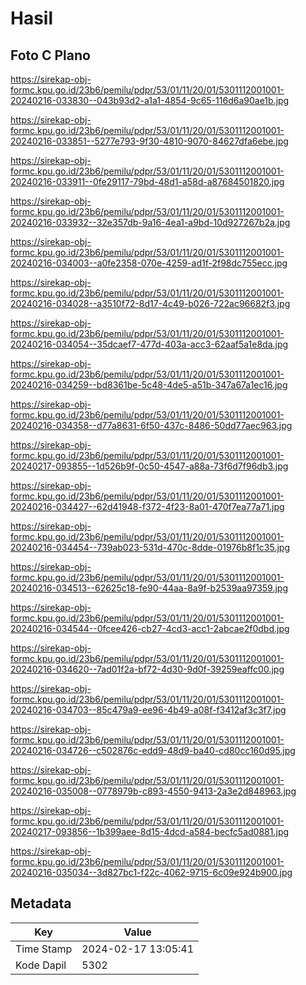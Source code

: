 # Hasil

## Foto C Plano

https://sirekap-obj-formc.kpu.go.id/23b6/pemilu/pdpr/53/01/11/20/01/5301112001001-20240216-033830--043b93d2-a1a1-4854-9c65-116d6a90ae1b.jpg

https://sirekap-obj-formc.kpu.go.id/23b6/pemilu/pdpr/53/01/11/20/01/5301112001001-20240216-033851--5277e793-9f30-4810-9070-84627dfa6ebe.jpg

https://sirekap-obj-formc.kpu.go.id/23b6/pemilu/pdpr/53/01/11/20/01/5301112001001-20240216-033911--0fe29117-79bd-48d1-a58d-a87684501820.jpg

https://sirekap-obj-formc.kpu.go.id/23b6/pemilu/pdpr/53/01/11/20/01/5301112001001-20240216-033932--32e357db-9a16-4ea1-a9bd-10d927267b2a.jpg

https://sirekap-obj-formc.kpu.go.id/23b6/pemilu/pdpr/53/01/11/20/01/5301112001001-20240216-034003--a0fe2358-070e-4259-ad1f-2f98dc755ecc.jpg

https://sirekap-obj-formc.kpu.go.id/23b6/pemilu/pdpr/53/01/11/20/01/5301112001001-20240216-034028--a3510f72-8d17-4c49-b026-722ac96682f3.jpg

https://sirekap-obj-formc.kpu.go.id/23b6/pemilu/pdpr/53/01/11/20/01/5301112001001-20240216-034054--35dcaef7-477d-403a-acc3-62aaf5a1e8da.jpg

https://sirekap-obj-formc.kpu.go.id/23b6/pemilu/pdpr/53/01/11/20/01/5301112001001-20240216-034259--bd8361be-5c48-4de5-a51b-347a67a1ec16.jpg

https://sirekap-obj-formc.kpu.go.id/23b6/pemilu/pdpr/53/01/11/20/01/5301112001001-20240216-034358--d77a8631-6f50-437c-8486-50dd77aec963.jpg

https://sirekap-obj-formc.kpu.go.id/23b6/pemilu/pdpr/53/01/11/20/01/5301112001001-20240217-093855--1d526b9f-0c50-4547-a88a-73f6d7f96db3.jpg

https://sirekap-obj-formc.kpu.go.id/23b6/pemilu/pdpr/53/01/11/20/01/5301112001001-20240216-034427--62d41948-f372-4f23-8a01-470f7ea77a71.jpg

https://sirekap-obj-formc.kpu.go.id/23b6/pemilu/pdpr/53/01/11/20/01/5301112001001-20240216-034454--739ab023-531d-470c-8dde-01976b8f1c35.jpg

https://sirekap-obj-formc.kpu.go.id/23b6/pemilu/pdpr/53/01/11/20/01/5301112001001-20240216-034513--62625c18-fe90-44aa-8a9f-b2539aa97359.jpg

https://sirekap-obj-formc.kpu.go.id/23b6/pemilu/pdpr/53/01/11/20/01/5301112001001-20240216-034544--0fcee426-cb27-4cd3-acc1-2abcae2f0dbd.jpg

https://sirekap-obj-formc.kpu.go.id/23b6/pemilu/pdpr/53/01/11/20/01/5301112001001-20240216-034620--7ad01f2a-bf72-4d30-9d0f-39259eaffc00.jpg

https://sirekap-obj-formc.kpu.go.id/23b6/pemilu/pdpr/53/01/11/20/01/5301112001001-20240216-034703--85c479a9-ee96-4b49-a08f-f3412af3c3f7.jpg

https://sirekap-obj-formc.kpu.go.id/23b6/pemilu/pdpr/53/01/11/20/01/5301112001001-20240216-034726--c502876c-edd9-48d9-ba40-cd80cc160d95.jpg

https://sirekap-obj-formc.kpu.go.id/23b6/pemilu/pdpr/53/01/11/20/01/5301112001001-20240216-035008--0778979b-c893-4550-9413-2a3e2d848963.jpg

https://sirekap-obj-formc.kpu.go.id/23b6/pemilu/pdpr/53/01/11/20/01/5301112001001-20240217-093856--1b399aee-8d15-4dcd-a584-becfc5ad0881.jpg

https://sirekap-obj-formc.kpu.go.id/23b6/pemilu/pdpr/53/01/11/20/01/5301112001001-20240216-035034--3d827bc1-f22c-4062-9715-6c09e924b900.jpg


## Metadata

| Key        | Value               |
| ---------- | ------------------- |
| Time Stamp | 2024-02-17 13:05:41 |
| Kode Dapil | 5302                |




